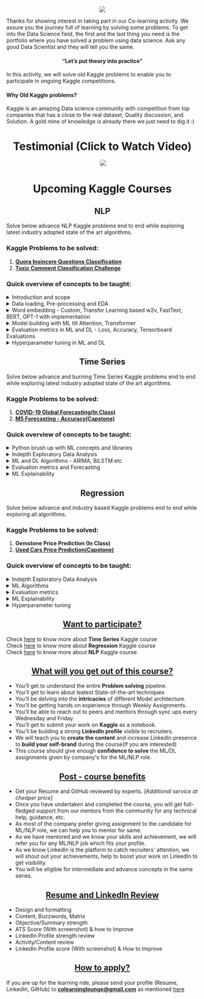
<p align="center">
  <img src="https://s3.ap-south-1.amazonaws.com/townscript-production/images/2545d2c7-a6e8-486e-97e6-737c42cef670.jpg" />
</p>

Thanks for showing interest in taking part in our Co-learning activity. We assure you the journey full of learning by solving some problems. To get into the Data Science field, the first and the last thing you need is the portfolio where you have solved a problem using data science. Ask any good Data Scientist and they will tell you the same.

#### <div align="center">“Let’s put theory into practice”</div>
  

In this activity, we will solve old Kaggle problems to enable you to participate in ongoing Kaggle competitions.

#### **Why Old Kaggle problems?**
Kaggle is an amazing Data science community with competition from top companies that has a close to the real dataset, Quality discussion, and Solution. A gold mine of knowledge is already there we just need to dig it :)

# <div align="center"> Testimonial (Click to Watch Video)</div>

<p align="center">
 <img>
  <a href="http://www.youtube.com/watch?v=6o_htflJWtc"> <img src="http://img.youtube.com/vi/6o_htflJWtc/0.jpg" /></a>
  </img>
</p>

# <div align="center"> Upcoming Kaggle Courses </div>

##  <div align="center"> NLP </div>
Solve below advance NLP Kaggle problems end to end while exploring latest industry adopted state of the art algorithms.
### Kaggle Problems to be solved:

 1. **[**Quora Insincere Questions Classification**](https://www.kaggle.com/c/quora-insincere-questions-classification)**
 2. **[**Toxic Comment Classification Challenge**](https://www.kaggle.com/c/jigsaw-toxic-comment-classification-challenge)**

### Quick overview of concepts to be taught:
<details>
  <summary> Introduction and scope </summary>
  
 - What is Natural Langauge Processing?
 - Why it is required?
 - Applications
 - Companies - Domains working on solving NLP problems.
 - Popular NLP libraries
</details>

<details>
  <summary> Data loading, Pre-processing and EDA </summary>
  
 - Data loading
 - Data cleaning and pre-processing
 - Exploratory Data Analysis 
 - Data splitting - Train & Test
</details>

<details>
  <summary> Word embedding - Custom, Transfer Learning based w2v, FastText, BERT, GPT-1 with implementation </summary>
  
 - Learn to create custom embedding using -   Count vectorizer, TF-IDF,
   word2vec
 - Understand the Transfer Learning using word2vec(CBOW, Skip gram),
   Glove, FastText, BERT, GPT-1 etc    
 - Implementation of suitable and latest word embedding using transfer
   learning
</details>

<details>
  <summary> Model building with ML till Attention, Transformer</summary>
  
 - Traditional ML classifiers
- RNN
- CNN
- LSTM
- GRU
- BiLSTM
- ULMFiT
- Attention
- Transformer
</details>

<details>
  <summary> Evaluation metrics in ML and DL - Loss, Accuracy, Tensorboard Evaluations</summary>
 
 1. Traditional ML Models
-   Classification Reports
-   F1, Precision/recall, ROC-AUC
2. Deep Learning Model
-   Validation Loss
-   Accuracy (Smoothing)
-   Tensorboard Evaluations
</details>
 
<details>
  <summary> Hyperparameter tuning in ML and DL</summary>
  
1. Traditional ML Models
-   Grid Search/Randomized Search
2. Deep Learning Model
-   Batch Size/ Activation Units
-   Hidden layer dimensions
-   Heads in Transformer models
-   Learning rate/Optimizer
-   Weights and Biases
</details>

##  <div align="center"> Time Series</div>
Solve below advance and burning Time Series Kaggle problems end to end while exploring latest industry adopted state of the art algorithms.

### Kaggle Problems to be solved:

 1. **[COVID-19 Global Forecasting(In Class)](https://www.kaggle.com/c/covid19-global-forecasting-week-5/overview)**
 2. **[M5 Forecasting - Accuracy(Capstone)](https://www.kaggle.com/c/m5-forecasting-accuracy)**

### Quick overview of concepts to be taught:

<details>
  <summary> Python brush up with ML concepts and libraries </summary>
  
- What is machine learning?
- Supervised and Unsupervised machine learning concept.
- Bias - Variance trade-off.
- Overfitting and Underfitting in machine learning.
- Understanding classification, regression and time series.
- Brief summary of ‘Scikit learn’.
- Understanding the problem statement for Kaggle problems.
</details>

<details>
  <summary> Indepth Exploratory Data Analysis</summary>
- Characteristics of a time-series
- Libraries - Datetime, Pandas, Numpy, Scipy, Matplotlib, Statsmodel and Scikit-learn
- Preprocessing time-series data
- Time-series visualization
- Independent Variables (or Predictors) and Dependent Variable
- Univariate and Multivariate time-series
- Uniformity of time-series : Equispaced and non-redundant
- Level, trend and seasonality
- Re-sampling the time-series - Upsampling and Downsampling
- Time-series Visualization using Matplotlib
- Outlier treatment
- Autocorrelation and Partial autocorrelation
- Correlation between variables for feature selection
- One step ahead prediction and multiple step prediction
</details>

<details>
  <summary> ML and DL Algorithms - ARIMA, BiLSTM etc</summary>
  
- Naive Method
- ARIMA and its variations
- Exponential Smoothing and its variations
- Multilayer Perceptron
- LSTM and it's variant 
- Handling multiple time-series: Concatenation, Bagging, Transfer Learning for ML models
</details>

<details>
  <summary> Evaluation metrics and Forecasting </summary>
  
- Mean Square Error
- Root Mean Square Error
- Mean Absolute Percentage Error
- Multiple Step ahead prediction techniques - Recursive, Direct, MIMO
</details>

<details>
  <summary> ML Explainability </summary>

 - LIME 
 - Algorithimc Generalisation
</details>

##  <div align="center"> Regression</div>
Solve below advance and industry based Kaggle problems end to end while exploring all algorithms.

### Kaggle Problems to be solved:

 1. **Gemstone Price Prediction (In Class)**
 2. **[Used Cars Price Prediction(Capstone)](https://www.kaggle.com/colearninglounge/used-cars-price-prediction)**

### Quick overview of concepts to be taught:
<details>
  <summary> Indepth Exploratory Data Analysis </summary>
  
- Understanding the data.
- Identifying variables and checking data types.
- Analyzing the basic metrics of different data types.
- Univariate Analysis- Non-Graphical.
- Univariate Analysis-Graphical (VDA).
- Bivariate Analysis.
- Pair Plot Analysis
- Missing value treatment.
- Outlier treatment.
- Correlation Analysis.
- Dimensionality Reduction.
- Binning
- Log Transformation
- Scaling

</details>

<details>
  <summary> ML Algorithms </summary>

- Linear Regression
- Decision Tree Regressor
- Ridge Regression
- Lasso Regression
- Support Vector Regressor
- Artificial Neural Network Regressor
</details>


<details>
  <summary> Evaluation metrics </summary>
  
- Mean Square Error
- Root Mean Square Error
- Mean Absolute Error
- Mean Absolute Percentage Error
</details>

<details>
  <summary> ML Explainability </summary>

 - LIME 
 - Algorithimc Generalisation
</details>

<details>
  <summary> Hyperparameter tuning </summary>
  
-   Grid Search
-   Randomized Search
</details>

## <div align="center"><ins> Want to participate?</ins></div>

Check [here](https://bit.ly/time-series-kaggle) to know more about **Time Series** Kaggle course <br>
Check [here](https://bit.ly/regression-kaggle) to know more about **Regression** Kaggle course <br>
Check [here](https://bit.ly/nlpoc-kaggle) to know more about **NLP** Kaggle course <br>

## <div align="center"><ins>What will you get out of this course?</ins></div>

-  You’ll get to understand the entire **Problem solving** pipeline.
-  You’ll get to learn about leatest State-of-the-art techniques
-  You’ll be delving into the **intricacies** of different Model architecture.
-  You’ll be getting hands on experience through Weekly Assignments.
-  You’ll be able to reach out to peers and mentors through sync ups every Wednesday and Friday.
-  You’ll get to submit your work on **Kaggle** as a notebook.
-  You’ll be building a strong **LinkedIn profile** visible to recruiters.
-  We will teach you to **create the content** and increase LinkedIn presence to **build your self-brand** during the course(If you are interested)
-  This course should give enough **confidence to solve** the ML/DL assignments given by company's for the ML/NLP role.

## <div align="center"><ins>Post - course benefits</ins></div>

-  Get your Resume and GitHub reviewed by experts. *[Additional service at cheaper price]*
-  Once you have undertaken and completed the course, you will get full-fledged support from our mentors from the community for any technical help, guidance, etc.
- As most of the company prefer giving assignment to the candidate for ML/NLP role, we can help you to mentor for same.
- As we have mentored and we know your skills and achievement, we will refer you for any ML/NLP job which fits your profile.
- As we know LinkedIn is the platform to catch recruiters' attention, we will shout out your achievements, help to boost your work on LinkedIn to get visibility.
- You will be eligible for intermediate and advance concepts in the same series.

## <div align="center"><ins>Resume and LinkedIn Review</ins></div>
-	Design and formatting 
-	Content, Buzzwords, Matrix
-	Objective/Summary strength
-	ATS Score (With screenshot) & how to Improve
-	LinkedIn Profile strength review
-	Activity/Content review 
-	LinkedIn Profile score (With screenshot) & How to Improve

## <div align="center"><ins>How to apply?</ins></div>

If you are up for the learning ride, please send your profile (Resume, LinkedIn, 
GitHub) to <ins>**colearninglounge@gmail.com**</ins> as mentioned [here](https://github.com/colearninglounge/co-learning-lounge/blob/master/Technology/Artificial%20Intelligence/CLL_Kaggle_Courses.md#-want-to-participate)
